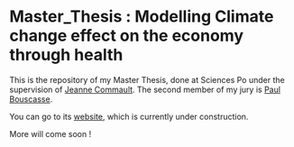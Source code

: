 # Master_Thesis : Modelling Climate change effect on the economy through health

This is the repository of my Master Thesis, done at Sciences Po under the supervision of [Jeanne Commault](https://www.jcommault.com). 
The second member of my jury is [Paul Bouscasse](https://www.paul-bouscasse.com).

You can go to its [website](https://www.paulogcd.com/Master_Thesis), which is currently under construction.

More will come soon !